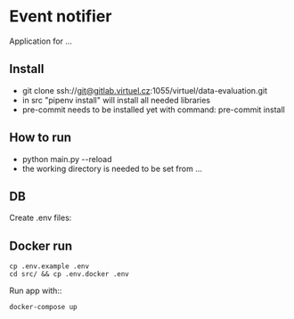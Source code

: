 # Event notifier

Application for ...

## Install
- git clone ssh://git@gitlab.virtuel.cz:1055/virtuel/data-evaluation.git
- in src "pipenv install" will install all needed libraries
- pre-commit needs to be installed yet with command: pre-commit install

## How to run
- python main.py --reload
- the working directory is needed to be set from ...


## DB

Create .env files:


## Docker run
```
cp .env.example .env
cd src/ && cp .env.docker .env
```

Run app with::

``docker-compose up``
